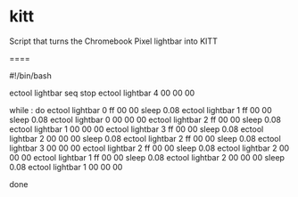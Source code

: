 kitt
====

Script that turns the Chromebook Pixel lightbar into KITT

====

#!/bin/bash
 
ectool lightbar seq stop
ectool lightbar 4 00 00 00
 
while :
do
ectool lightbar 0 ff 00 00
sleep 0.08
ectool lightbar 1 ff 00 00
sleep 0.08
ectool lightbar 0 00 00 00
ectool lightbar 2 ff 00 00
sleep 0.08
ectool lightbar 1 00 00 00
ectool lightbar 3 ff 00 00
sleep 0.08
ectool lightbar 2 00 00 00
sleep 0.08
ectool lightbar 2 ff 00 00
sleep 0.08
ectool lightbar 3 00 00 00
ectool lightbar 2 ff 00 00
sleep 0.08
ectool lightbar 2 00 00 00
ectool lightbar 1 ff 00 00
sleep 0.08
ectool lightbar 2 00 00 00
sleep 0.08
ectool lightbar 1 00 00 00

done
